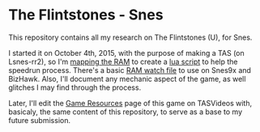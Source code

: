 # The Flintstones - Snes
This repository contains all my research on The Flintstones (U), for Snes.

I started it on October 4th, 2015, with the purpose of making a TAS (on Lsnes-rr2), so I'm [mapping the RAM](/RAM_Map.md) to create a [lua script](/The-Flintstones-Utils.lua) to help the speedrun process. There's a basic [RAM watch file](/RAM_Watch.wch) to use on Snes9x and BizHawk. Also, I'll document any mechanic aspect of the game, as well glitches I may find through the process.

Later, I'll edit the [Game Resources](http://tasvideos.org/GameResources/SNES/TheFlintstones.html) page of this game on TASVideos with, basicaly, the same content of this repository, to serve as a base to my future submission.
